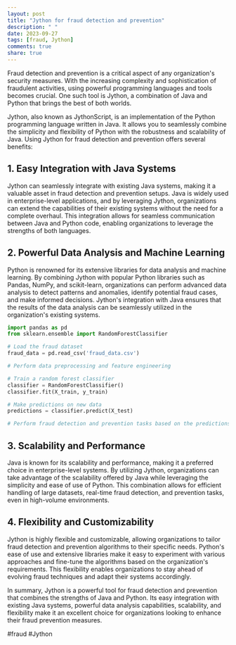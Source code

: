 ```yaml
---
layout: post
title: "Jython for fraud detection and prevention"
description: " "
date: 2023-09-27
tags: [fraud, Jython]
comments: true
share: true
---
```


Fraud detection and prevention is a critical aspect of any organization's security measures. With the increasing complexity and sophistication of fraudulent activities, using powerful programming languages and tools becomes crucial. One such tool is Jython, a combination of Java and Python that brings the best of both worlds.

Jython, also known as JythonScript, is an implementation of the Python programming language written in Java. It allows you to seamlessly combine the simplicity and flexibility of Python with the robustness and scalability of Java. Using Jython for fraud detection and prevention offers several benefits:

## 1. Easy Integration with Java Systems

Jython can seamlessly integrate with existing Java systems, making it a valuable asset in fraud detection and prevention setups. Java is widely used in enterprise-level applications, and by leveraging Jython, organizations can extend the capabilities of their existing systems without the need for a complete overhaul. This integration allows for seamless communication between Java and Python code, enabling organizations to leverage the strengths of both languages.

## 2. Powerful Data Analysis and Machine Learning

Python is renowned for its extensive libraries for data analysis and machine learning. By combining Jython with popular Python libraries such as Pandas, NumPy, and scikit-learn, organizations can perform advanced data analysis to detect patterns and anomalies, identify potential fraud cases, and make informed decisions. Jython's integration with Java ensures that the results of the data analysis can be seamlessly utilized in the organization's existing systems.

```python
import pandas as pd
from sklearn.ensemble import RandomForestClassifier

# Load the fraud dataset
fraud_data = pd.read_csv('fraud_data.csv')

# Perform data preprocessing and feature engineering

# Train a random forest classifier
classifier = RandomForestClassifier()
classifier.fit(X_train, y_train)

# Make predictions on new data
predictions = classifier.predict(X_test)

# Perform fraud detection and prevention tasks based on the predictions
```

## 3. Scalability and Performance

Java is known for its scalability and performance, making it a preferred choice in enterprise-level systems. By utilizing Jython, organizations can take advantage of the scalability offered by Java while leveraging the simplicity and ease of use of Python. This combination allows for efficient handling of large datasets, real-time fraud detection, and prevention tasks, even in high-volume environments.

## 4. Flexibility and Customizability

Jython is highly flexible and customizable, allowing organizations to tailor fraud detection and prevention algorithms to their specific needs. Python's ease of use and extensive libraries make it easy to experiment with various approaches and fine-tune the algorithms based on the organization's requirements. This flexibility enables organizations to stay ahead of evolving fraud techniques and adapt their systems accordingly.

In summary, Jython is a powerful tool for fraud detection and prevention that combines the strengths of Java and Python. Its easy integration with existing Java systems, powerful data analysis capabilities, scalability, and flexibility make it an excellent choice for organizations looking to enhance their fraud prevention measures.

#fraud #Jython